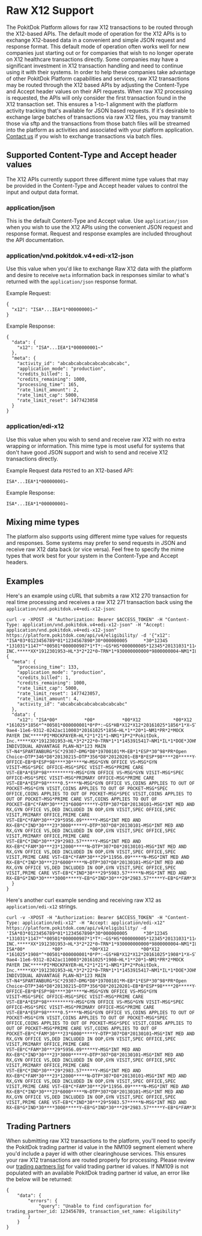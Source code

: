 # Raw X12 Support

The PokitDok Platform allows for raw X12 transactions to be routed through the X12-based APIs.
The default mode of operation for the X12 APIs is to exchange X12-based data in a convenient and simple
JSON request and response format.  This default mode of operation often works well for new companies just
starting out or for companies that wish to no longer operate on X12 healthcare transactions directly.
Some companies may have a significant investment in X12 transaction handling and need to continue using it
with their systems.  In order to help these companies take advantage of other PokitDok Platform capabilities
and services, raw X12 transactions may be routed through the X12 based APIs by adjusting the Content-Type
and Accept header values on their API requests.  When raw X12 processing is requested, the APIs will only
consider the first transaction found in the X12 transaction set.   This ensures a 1-to-1 alignment with
the platform activity tracking that's available for JSON based requests.  If it's desirable to exchange
large batches of transactions via raw X12 files, you may transmit those via sftp and the transactions
from those batch files will be streamed into the platform as activities and associated with your platform application.
[Contact us](/contact) if you wish to exchange transactions via batch files.

## Supported Content-Type and Accept header values

The X12 APIs currently support three different mime type values that may be provided in the Content-Type and Accept
header values to control the input and output data format.

### application/json

This is the default Content-Type and Accept value.  Use `application/json` when you wish to use the X12 APIs
using the convenient JSON request and response format.   Request and response examples are included throughout
the API documentation.

### application/vnd.pokitdok.v4+edi-x12-json

Use this value when you'd like to exchange Raw X12 data with the platform and desire to receive `meta` information back
in responses similar to what's returned with the `application/json` response format.

Example Request:
```
{
  "x12": "ISA*...IEA*1*000000001~"
}
```

Example Response:
```
{
  "data": {
    "x12": "ISA*...IEA*1*000000001~"
  },
  "meta": {
    "activity_id": "abcabcabcabcabcabcabcabc",
    "application_mode": "production",
    "credits_billed": 1,
    "credits_remaining": 1000,
    "processing_time": 165,
    "rate_limit_amount": 2,
    "rate_limit_cap": 5000,
    "rate_limit_reset": 1477423058
  }
}
```

### application/edi-x12

Use this value when you wish to send and receive raw X12 with no extra wrapping or information.
This mime type is most useful for systems that don't have good JSON support and wish to send and receive
X12 transactions directly.

Example Request data `POST`ed to an X12-based API:
```
ISA*...IEA*1*000000001~
```

Example Response:
```
ISA*...IEA*1*000000001~
```

## Mixing mime types

The platform also supports using different mime type values for requests and responses.
Some systems may prefer to send requests in JSON and receive raw X12 data back (or vice versa).
Feel free to specify the mime types that work best for your system in the Content-Type and Accept headers.

## Examples


Here's an example using cURL that submits a raw X12 270 transaction for real time processing
and receives a raw X12 271 transaction back using the `application/vnd.pokitdok.v4+edi-x12-json`:


```shell
curl -v -XPOST -H "Authorization: Bearer $ACCESS_TOKEN" -H "Content-Type: application/vnd.pokitdok.v4+edi-x12-json" -H "Accept: application/vnd.pokitdok.v4+edi-x12-json"  https://platform.pokitdok.com/api/v4/eligibility/ -d '{"x12": "ISA*03*0123456789*01*1234567890*30*000000005      *30*12345          *131031*1147*^*00501*000000907*1*T*:~GS*HS*000000005*12345*20131031*1147*1*X*005010X279A1~ST*270*0001*005010X279A1~BHT*0022*13*10001234*20131031*1147~HL*1**20*1~NM1*PR*2*MOCKPAYER*****PI*MOCKPAYER~HL*2*1*21*1~NM1*1P*2*POKITDOK, INC.*****XX*1912301953~HL*3*2*22*0~TRN*1*930000000000*9800000004~NM1*IL*1*DOE*JOHN****MI*00000000001~DMG*D8*19700101~DTP*291*D8*20131031~EQ*30~SE*13*0001~GE*1*1~IEA*1*000000907~"}'
{
  "meta": {
    "processing_time": 133,
    "application_mode": "production",
    "credits_billed": 1,
    "credits_remaining": 1000,
    "rate_limit_cap": 5000,
    "rate_limit_reset": 1477423057,
    "rate_limit_amount": 4,
    "activity_id": "abcabcabcabcabcabcabcabc"
  },
  "data": {
    "x12": "ISA*00*          *00*          *00*X12            *00*X12            *161025*1856*^*00501*000000001*0*P*:~GS*HB*X12*X12*20161025*1856*1*X~ST*271*0001~BHT*0022*13*be0e7966-9ae4-11e6-9312-0242ac110003*20161025*1856~HL*1**20*1~NM1*PR*2*MOCK PAYER INC*****PI*MOCKPAYER~HL*2*1*21*1~NM1*1P*2*PokitDok, Inc.*****XX*1912301953~HL*3*2*22*0~TRN*1*1*1453915417~NM1*IL*1*DOE*JOHN****MI*00000000001~REF*6P*088818801000013*MOCK INDIVIDUAL ADVANTAGE PLAN~N3*123 MAIN ST~N4*SPARTANBURG*SC*29307~DMG*D8*19700101*M~EB*1*ESP*30^98*PR*Open Choice~DTP*346*D8*20130215~DTP*356*D8*20120201~EB*B*ESP*98****20*****Y~MSG*PRIMARY OFFICE~EB*B*ESP*98****30*****W~MSG*GYN OFFICE VS~MSG*GYN VISIT~MSG*SPEC OFFICE~MSG*SPEC VISIT~MSG*PRIME CARE VST~EB*A*ESP*98*********Y~MSG*GYN OFFICE VS~MSG*GYN VISIT~MSG*SPEC OFFICE~MSG*SPEC VISIT~MSG*PRIMARY OFFICE~MSG*PRIME CARE VST~EB*A*ESP*98*****0.5****N~MSG*GYN OFFICE VS,COINS APPLIES TO OUT OF POCKET~MSG*GYN VISIT,COINS APPLIES TO OUT OF POCKET~MSG*SPEC OFFICE,COINS APPLIES TO OUT OF POCKET~MSG*SPEC VISIT,COINS APPLIES TO OUT OF POCKET~MSG*PRIME CARE VST,COINS APPLIES TO OUT OF POCKET~EB*C*FAM*30***23*6000*****Y~DTP*307*D8*20130101~MSG*INT MED AND RX,GYN OFFICE VS,DED INCLUDED IN OOP,GYN VISIT,SPEC OFFICE,SPEC VISIT,PRIMARY OFFICE,PRIME CARE VST~EB*C*FAM*30***29*5956.09*****Y~MSG*INT MED AND RX~EB*C*IND*30***23*3000*****Y~DTP*307*D8*20130101~MSG*INT MED AND RX,GYN OFFICE VS,DED INCLUDED IN OOP,GYN VISIT,SPEC OFFICE,SPEC VISIT,PRIMARY OFFICE,PRIME CARE VST~EB*C*IND*30***29*2983.57*****Y~MSG*INT MED AND RX~EB*C*FAM*30***23*12000*****N~DTP*307*D8*20130101~MSG*INT MED AND RX,GYN OFFICE VS,DED INCLUDED IN OOP,GYN VISIT,SPEC OFFICE,SPEC VISIT,PRIME CARE VST~EB*C*FAM*30***29*11956.09*****N~MSG*INT MED AND RX~EB*C*IND*30***23*6000*****N~DTP*307*D8*20130101~MSG*INT MED AND RX,GYN OFFICE VS,DED INCLUDED IN OOP,GYN VISIT,SPEC OFFICE,SPEC VISIT,PRIME CARE VST~EB*C*IND*30***29*5983.57*****N~MSG*INT MED AND RX~EB*G*IND*30****3000*****Y~EB*G*IND*30***29*2983.57*****Y~EB*G*FAM*30****6000*****Y~EB*G*FAM*30***29*5956.09*****Y~EB*G*IND*30****12500*****N~EB*G*IND*30***29*12483.57*****N~EB*G*FAM*30****25000*****N~EB*G*FAM*30***29*24956.09*****N~SE*66*0001~GE*1*1~IEA*1*000000001~"
  }
}
```

Here's another curl example sending and receiving raw X12 as `application/edi-x12` strings.

```shell
curl -v -XPOST -H "Authorization: Bearer $ACCESS_TOKEN" -H "Content-Type: application/edi-x12" -H "Accept: application/edi-x12"  https://platform.pokitdok.com/api/v4/eligibility/ -d 'ISA*03*0123456789*01*1234567890*30*000000005      *30*12345          *131031*1147*^*00501*000000907*1*T*:~GS*HS*000000005*12345*20131031*1147*1*X*005010X279A1~ST*270*0001*005010X279A1~BHT*0022*13*10001234*20131031*1147~HL*1**20*1~NM1*PR*2*MOCKPAYER*****PI*MOCKPAYER~HL*2*1*21*1~NM1*1P*2*POKITDOK, INC.*****XX*1912301953~HL*3*2*22*0~TRN*1*930000000000*9800000004~NM1*IL*1*DOE*JOHN****MI*00000000001~DMG*D8*19700101~DTP*291*D8*20131031~EQ*30~SE*13*0001~GE*1*1~IEA*1*000000907~'
ISA*00*          *00*          *00*X12            *00*X12            *161025*1908*^*00501*000000001*0*P*:~GS*HB*X12*X12*20161025*1908*1*X~ST*271*0001~BHT*0022*13*be0e7966-9ae4-11e6-9312-0242ac110003*20161025*1908~HL*1**20*1~NM1*PR*2*MOCK PAYER INC*****PI*MOCKPAYER~HL*2*1*21*1~NM1*1P*2*PokitDok, Inc.*****XX*1912301953~HL*3*2*22*0~TRN*1*1*1453915417~NM1*IL*1*DOE*JOHN****MI*00000000001~REF*6P*088818801000013*MOCK INDIVIDUAL ADVANTAGE PLAN~N3*123 MAIN ST~N4*SPARTANBURG*SC*29307~DMG*D8*19700101*M~EB*1*ESP*30^98*PR*Open Choice~DTP*346*D8*20130215~DTP*356*D8*20120201~EB*B*ESP*98****20*****Y~MSG*PRIMARY OFFICE~EB*B*ESP*98****30*****W~MSG*GYN OFFICE VS~MSG*GYN VISIT~MSG*SPEC OFFICE~MSG*SPEC VISIT~MSG*PRIME CARE VST~EB*A*ESP*98*********Y~MSG*GYN OFFICE VS~MSG*GYN VISIT~MSG*SPEC OFFICE~MSG*SPEC VISIT~MSG*PRIMARY OFFICE~MSG*PRIME CARE VST~EB*A*ESP*98*****0.5****N~MSG*GYN OFFICE VS,COINS APPLIES TO OUT OF POCKET~MSG*GYN VISIT,COINS APPLIES TO OUT OF POCKET~MSG*SPEC OFFICE,COINS APPLIES TO OUT OF POCKET~MSG*SPEC VISIT,COINS APPLIES TO OUT OF POCKET~MSG*PRIME CARE VST,COINS APPLIES TO OUT OF POCKET~EB*C*FAM*30***23*6000*****Y~DTP*307*D8*20130101~MSG*INT MED AND RX,GYN OFFICE VS,DED INCLUDED IN OOP,GYN VISIT,SPEC OFFICE,SPEC VISIT,PRIMARY OFFICE,PRIME CARE VST~EB*C*FAM*30***29*5956.09*****Y~MSG*INT MED AND RX~EB*C*IND*30***23*3000*****Y~DTP*307*D8*20130101~MSG*INT MED AND RX,GYN OFFICE VS,DED INCLUDED IN OOP,GYN VISIT,SPEC OFFICE,SPEC VISIT,PRIMARY OFFICE,PRIME CARE VST~EB*C*IND*30***29*2983.57*****Y~MSG*INT MED AND RX~EB*C*FAM*30***23*12000*****N~DTP*307*D8*20130101~MSG*INT MED AND RX,GYN OFFICE VS,DED INCLUDED IN OOP,GYN VISIT,SPEC OFFICE,SPEC VISIT,PRIME CARE VST~EB*C*FAM*30***29*11956.09*****N~MSG*INT MED AND RX~EB*C*IND*30***23*6000*****N~DTP*307*D8*20130101~MSG*INT MED AND RX,GYN OFFICE VS,DED INCLUDED IN OOP,GYN VISIT,SPEC OFFICE,SPEC VISIT,PRIME CARE VST~EB*C*IND*30***29*5983.57*****N~MSG*INT MED AND RX~EB*G*IND*30****3000*****Y~EB*G*IND*30***29*2983.57*****Y~EB*G*FAM*30****6000*****Y~EB*G*FAM*30***29*5956.09*****Y~EB*G*IND*30****12500*****N~EB*G*IND*30***29*12483.57*****N~EB*G*FAM*30****25000*****N~EB*G*FAM*30***29*24956.09*****N~SE*66*0001~GE*1*1~IEA*1*000000001~
```


## Trading Partners

When submitting raw X12 transactions to the platform, you'll need to specify the PokitDok trading partner
id value in the NM109 segment element where you'd include a payer id with other clearinghouse services.
This ensures your raw X12 transactions are routed properly for processing.
Please review our <a href="https://platform.pokitdok.com/tradingpartners">trading partners list</a> for 
valid trading partner id values.
If NM109 is not populated with an available PokitDok trading partner id value, an error like the below will be returned:

```
{
    "data": {
        "errors": {
            "query": "Unable to find configuration for trading_partner_id: 123456789, transaction_set_name: eligibility"
        }
    }
}    
```